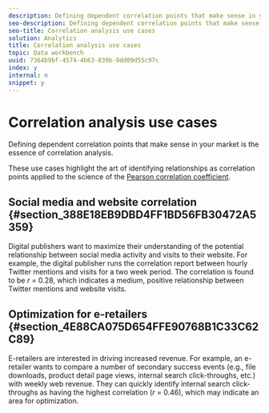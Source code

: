 ```yaml
---
description: Defining dependent correlation points that make sense in your market is the essence of correlation analysis.
seo-description: Defining dependent correlation points that make sense in your market is the essence of correlation analysis.
seo-title: Correlation analysis use cases
solution: Analytics
title: Correlation analysis use cases
topic: Data workbench
uuid: 7364b9bf-4574-4b63-839b-9dd09d55c97c
index: y
internal: n
snippet: y
---
```


# Correlation analysis use cases

Defining dependent correlation points that make sense in your market is the essence of correlation analysis.

These use cases highlight the art of identifying relationships as correlation points applied to the science of the [Pearson correlation coefficient](../../c_analysis_vis/c_correlation_analysis/c_correlation_pearsons.md#concept_5996CB8C89FD4DF5B47B7318E7A1D29C).

## Social media and website correlation {#section_388E18EB9DBD4FF1BD56FB30472A5359}

Digital publishers want to maximize their understanding of the potential relationship between social media activity and visits to their website. For example, the digital publisher runs the correlation report between hourly Twitter mentions and visits for a two week period. The correlation is found to be *r* = 0.28, which indicates a medium, positive relationship between Twitter mentions and website visits.

## Optimization for e-retailers {#section_4E88CA075D654FFE90768B1C33C62C89}

E-retailers are interested in driving increased revenue. For example, an e-retailer wants to compare a number of secondary success events (e.g., file downloads, product detail page views, internal search click-throughs, etc.) with weekly web revenue. They can quickly identify internal search click-throughs as having the highest correlation (*r* = 0.46), which may indicate an area for optimization. 
